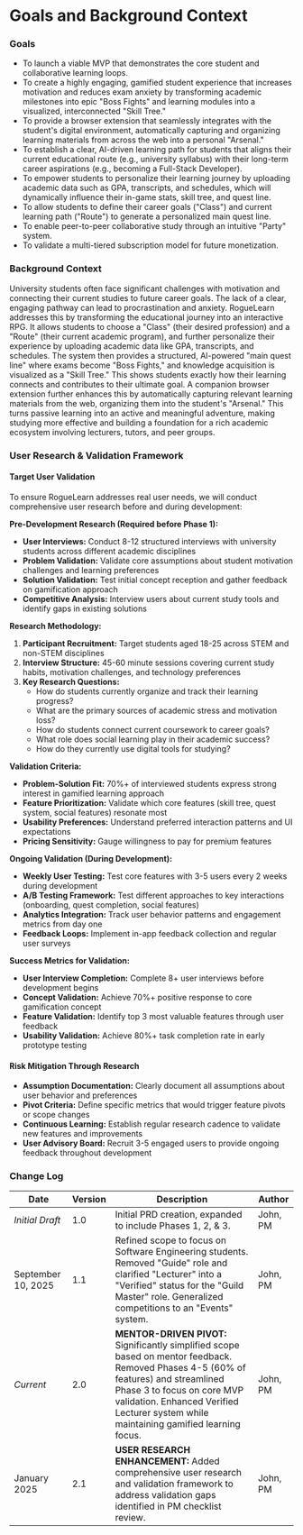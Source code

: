 # **Goals and Background Context**

### **Goals**

- To launch a viable MVP that demonstrates the core student and collaborative learning loops.
- To create a highly engaging, gamified student experience that increases motivation and reduces exam anxiety by transforming academic milestones into epic "Boss Fights" and learning modules into a visualized, interconnected "Skill Tree."
- To provide a browser extension that seamlessly integrates with the student's digital environment, automatically capturing and organizing learning materials from across the web into a personal "Arsenal."
- To establish a clear, AI-driven learning path for students that aligns their current educational route (e.g., university syllabus) with their long-term career aspirations (e.g., becoming a Full-Stack Developer).
- To empower students to personalize their learning journey by uploading academic data such as GPA, transcripts, and schedules, which will dynamically influence their in-game stats, skill tree, and quest line.
- To allow students to define their career goals ("Class") and current learning path ("Route") to generate a personalized main quest line.
- To enable peer-to-peer collaborative study through an intuitive "Party" system.
- To validate a multi-tiered subscription model for future monetization.

### **Background Context**

University students often face significant challenges with motivation and connecting their current studies to future career goals. The lack of a clear, engaging pathway can lead to procrastination and anxiety. RogueLearn addresses this by transforming the educational journey into an interactive RPG. It allows students to choose a "Class" (their desired profession) and a "Route" (their current academic program), and further personalize their experience by uploading academic data like GPA, transcripts, and schedules. The system then provides a structured, AI-powered "main quest line" where exams become "Boss Fights," and knowledge acquisition is visualized as a "Skill Tree." This shows students exactly how their learning connects and contributes to their ultimate goal. A companion browser extension further enhances this by automatically capturing relevant learning materials from the web, organizing them into the student's "Arsenal." This turns passive learning into an active and meaningful adventure, making studying more effective and building a foundation for a rich academic ecosystem involving lecturers, tutors, and peer groups.

### **User Research & Validation Framework**

#### **Target User Validation**
To ensure RogueLearn addresses real user needs, we will conduct comprehensive user research before and during development:

**Pre-Development Research (Required before Phase 1):**
- **User Interviews:** Conduct 8-12 structured interviews with university students across different academic disciplines
- **Problem Validation:** Validate core assumptions about student motivation challenges and learning preferences
- **Solution Validation:** Test initial concept reception and gather feedback on gamification approach
- **Competitive Analysis:** Interview users about current study tools and identify gaps in existing solutions

**Research Methodology:**
1. **Participant Recruitment:** Target students aged 18-25 across STEM and non-STEM disciplines
2. **Interview Structure:** 45-60 minute sessions covering current study habits, motivation challenges, and technology preferences
3. **Key Research Questions:**
   - How do students currently organize and track their learning progress?
   - What are the primary sources of academic stress and motivation loss?
   - How do students connect current coursework to career goals?
   - What role does social learning play in their academic success?
   - How do they currently use digital tools for studying?

**Validation Criteria:**
- **Problem-Solution Fit:** 70%+ of interviewed students express strong interest in gamified learning approach
- **Feature Prioritization:** Validate which core features (skill tree, quest system, social features) resonate most
- **Usability Preferences:** Understand preferred interaction patterns and UI expectations
- **Pricing Sensitivity:** Gauge willingness to pay for premium features

**Ongoing Validation (During Development):**
- **Weekly User Testing:** Test core features with 3-5 users every 2 weeks during development
- **A/B Testing Framework:** Test different approaches to key interactions (onboarding, quest completion, social features)
- **Analytics Integration:** Track user behavior patterns and engagement metrics from day one
- **Feedback Loops:** Implement in-app feedback collection and regular user surveys

**Success Metrics for Validation:**
- **User Interview Completion:** Complete 8+ user interviews before development begins
- **Concept Validation:** Achieve 70%+ positive response to core gamification concept
- **Feature Validation:** Identify top 3 most valuable features through user feedback
- **Usability Validation:** Achieve 80%+ task completion rate in early prototype testing

#### **Risk Mitigation Through Research**
- **Assumption Documentation:** Clearly document all assumptions about user behavior and preferences
- **Pivot Criteria:** Define specific metrics that would trigger feature pivots or scope changes
- **Continuous Learning:** Establish regular research cadence to validate new features and improvements
- **User Advisory Board:** Recruit 3-5 engaged users to provide ongoing feedback throughout development

### **Change Log**

| **Date** | **Version** | **Description** | **Author** |
| --- | --- | --- | --- |
| *Initial Draft* | 1.0 | Initial PRD creation, expanded to include Phases 1, 2, & 3. | John, PM |
| September 10, 2025 | 1.1 | Refined scope to focus on Software Engineering students. Removed "Guide" role and clarified "Lecturer" into a "Verified" status for the "Guild Master" role. Generalized competitions to an "Events" system. | John, PM |
| *Current* | 2.0 | **MENTOR-DRIVEN PIVOT:** Significantly simplified scope based on mentor feedback. Removed Phases 4-5 (60% of features) and streamlined Phase 3 to focus on core MVP validation. Enhanced Verified Lecturer system while maintaining gamified learning focus. | John, PM |
| January 2025 | 2.1 | **USER RESEARCH ENHANCEMENT:** Added comprehensive user research and validation framework to address validation gaps identified in PM checklist review. | John, PM |